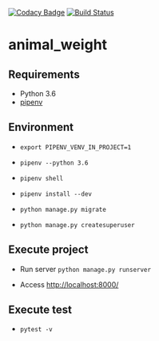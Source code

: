 [![Codacy Badge](https://api.codacy.com/project/badge/Grade/84e24a8226204334988a84d1ed33c61f)](https://www.codacy.com/app/victorpb/animal_weight?utm_source=github.com&amp;utm_medium=referral&amp;utm_content=victorpb/animal_weight&amp;utm_campaign=Badge_Grade) [![Build Status](https://travis-ci.org/victorpb/animal_weight.svg?branch=master)](https://travis-ci.org/victorpb/animal_weight)
# animal_weight


## Requirements
* Python 3.6
* [pipenv](https://docs.pipenv.org/)

## Environment
* `export PIPENV_VENV_IN_PROJECT=1`
* `pipenv --python 3.6`
* `pipenv shell`
* `pipenv install --dev`

* `python manage.py migrate`
* `python manage.py createsuperuser`

## Execute project

* Run server `python manage.py runserver`

* Access [http://localhost:8000/](http://localhost:8000/) 


## Execute test
* `pytest -v `
